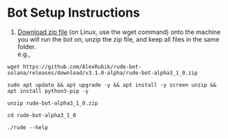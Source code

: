 # Bot Setup Instructions

1. [Download zip file](https://github.com/AlexRubik/rude-bot-solana/releases) (on Linux, use the wget command) onto the machine you will run the bot on, unzip the zip file, and keep all files in the same folder.\
   e.g.,&#x20;

```
wget https://github.com/AlexRubik/rude-bot-solana/releases/download/v3.1.0-alpha/rude-bot-alpha3_1_0.zip
```

```
sudo apt update && apt upgrade -y && apt install -y screen unzip && apt install python3-pip -y
```

```
unzip rude-bot-alpha3_1_0.zip
```

```
cd rude-bot-alpha3_1_0
```

```
./rude --help
```
